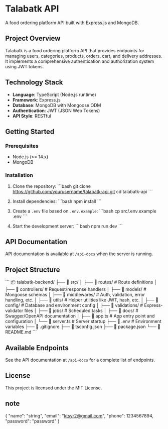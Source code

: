 # Talabatk API

A food ordering platform API built with Express.js and MongoDB.

## Project Overview

Talabatk is a food ordering platform API that provides endpoints for managing users, categories, products, orders, cart, and delivery addresses. It implements a comprehensive authentication and authorization system using JWT tokens.

## Technology Stack

- **Language**: TypeScript (Node.js runtime)
- **Framework**: Express.js
- **Database**: MongoDB with Mongoose ODM
- **Authentication**: JWT (JSON Web Tokens)
- **API Style**: RESTful

## Getting Started

### Prerequisites

- Node.js (>= 14.x)
- MongoDB

### Installation

1. Clone the repository:
   \`\`\`bash
   git clone https://github.com/yourusername/talabatk-api.git
   cd talabatk-api
   \`\`\`

2. Install dependencies:
   \`\`\`bash
   npm install
   \`\`\`

3. Create a `.env` file based on `.env.example`:
   \`\`\`bash
   cp src/.env.example .env
   \`\`\`

4. Start the development server:
   \`\`\`bash
   npm run dev
   \`\`\`

## API Documentation

API documentation is available at `/api-docs` when the server is running.

## Project Structure

\`\`\`
📦 talabatk-backend/
├── 📁 src/
│   ├── 📁 routes/             # Route definitions
│   ├── 📁 controllers/        # Request/response handlers
│   ├── 📁 models/             # Mongoose schemas
│   ├── 📁 middlewares/        # Auth, validation, error handling, etc.
│   ├── 📁 utils/              # Helper utilities like JWT, hash, etc.
│   ├── 📁 config/             # Database and environment config
│   ├── 📁 validations/        # Express-validator files
│   ├── 📁 jobs/               # Scheduled tasks
│   ├── 📁 docs/               # Swagger/OpenAPI documentation
│   ├── 📄 app.ts             # App entry point and configuration
│   └── 📄 server.ts          # Server startup
├── 📄 .env                   # Environment variables
├── 📄 .gitignore
├── 📄 tsconfig.json
├── 📄 package.json
└── 📄 README.md
\`\`\`

## Available Endpoints

See the API documentation at `/api-docs` for a complete list of endpoints.

## License

This project is licensed under the MIT License.

## note
{
  "name": "string",
  "email": "ktsyr2@gmail.com",
  "phone": 1234567894,
  "password": "password"
}
